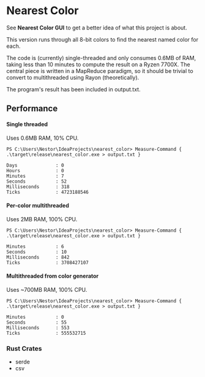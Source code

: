 # Nearest Color

See **Nearest Color GUI** to get a better idea of what this project is about.

This version runs through all 8-bit colors to find the nearest named color for each.

The code is (currently) single-threaded and only consumes 0.6MB of RAM, taking less than 10 minutes to compute the result on a Ryzen 7700X. The central piece is written in a MapReduce paradigm,
so it should be trivial to convert to multithreaded using Rayon (theoretically).

The program's result has been included in output.txt.

## Performance

#### Single threaded

Uses 0.6MB RAM, 10% CPU.

```shell
PS C:\Users\Nestor\IdeaProjects\nearest_color> Measure-Command { .\target\release\nearest_color.exe > output.txt }

Days              : 0
Hours             : 0
Minutes           : 7
Seconds           : 52
Milliseconds      : 318
Ticks             : 4723188546
```

#### Per-color multithreaded

Uses 2MB RAM, 100% CPU.

```shell
PS C:\Users\Nestor\IdeaProjects\nearest_color> Measure-Command { .\target\release\nearest_color.exe > output.txt }

Minutes           : 6
Seconds           : 10
Milliseconds      : 842
Ticks             : 3708427107
```

#### Multithreaded from color generator

Uses ~700MB RAM, 100% CPU.

```shell
PS C:\Users\Nestor\IdeaProjects\nearest_color> Measure-Command { .\target\release\nearest_color.exe > output.txt }

Minutes           : 0
Seconds           : 55
Milliseconds      : 553
Ticks             : 555532715
```

### Rust Crates

* serde
* csv